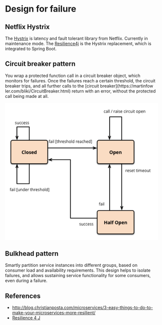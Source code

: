 # Design for failure

## Netflix Hystrix
The [Hystrix](https://github.com/Netflix/Hystrix) is latency and fault tolerant library from Netflix.
Currently in maintenance mode. The [Resilience4j](https://github.com/resilience4j/resilience4j) is the Hystrix replacement, which is integrated to Spring Boot.

## Circuit breaker pattern
You wrap a protected function call in a circuit breaker object, which monitors for failures. Once the failures reach 
a certain threshold, the circuit breaker trips, and all further calls to the [circuit breaker](https://martinfow  ler.com/bliki/CircuitBreaker.html)
return with an error, without the protected call being made at all.

![breaker](images/circuit_breaker.png)

## Bulkhead pattern
Smartly partition service instances into different groups, based on consumer load and availability requirements. 
This design helps to isolate failures, and allows sustaining service functionality for some consumers, even during a failure.
 

## References
* http://blog.christianposta.com/microservices/3-easy-things-to-do-to-make-your-microservices-more-resilient/ 
* [Resilience 4 J](https://github.com/resilience4j/resilience4j)



